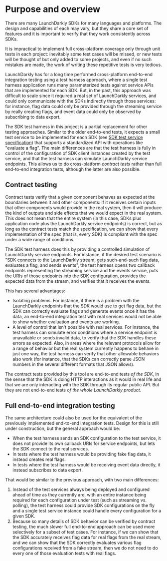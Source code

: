 # Purpose and overview

There are many LaunchDarkly SDKs for many languages and platforms. The design and capabilities of each may vary, but they share a core set of features and it is important to verify that they work consistently across SDKs.

It is impractical to implement full cross-platform coverage only through unit tests in each project: inevitably some test cases will be missed, or new tests will be thought of but only added to some projects, and even if no such mistakes are made, the work of writing these repetitive tests is very tedious.

LaunchDarkly has for a long time performed cross-platform end-to-end integration testing using a test harness approach, where a single test harness application runs many parameterized tests against service APIs that are implemented for each SDK. But, in the past, this approach was difficult to scale since it required a real set of LaunchDarkly services, and could only communicate with the SDKs indirectly through those services: for instance, flag data could only be provided through the streaming service by really creating flags, and event data could only be observed by subscribing to data export.

The SDK test harness in this project is a partial replacement for other testing approaches. Similar to the older end-to-end tests, it expects a small test service to be implemented for each SDK (see [SDK test service specification](./service_spec)) that supports a standardized API with operations like "evaluate a flag". The main differences are that the test harness is fully in control of the configuration of SDK client instances created by the test service, and that the test harness can simulate LaunchDarkly service endpoints. This allows us to do cross-platform _contract tests_ rather than full end-to-end integration tests, although the latter are also possible.

## Contract testing

Contract tests verify that a given component behaves as expected at the boundaries between it and other components: if it receives certain inputs that other components would provide in the real system, then it will produce the kind of outputs and side effects that we would expect in the real system. This does not mean that the entire system (in this case, SDKs plus application code plus the LaunchDarkly service endpoints) is correct, but as long as the contract tests match the specification, we can show that every implementation of the spec (that is, every SDK) is compliant with the spec under a wide range of conditions.

The SDK test harness does this by providing a controlled simulation of LaunchDarkly service endpoints. For instance, if the desired test scenario is "SDK connects to the LaunchDarkly stream, gets such-and-such flag data, evaluates a flag, and sends events", the test harness opens two callback endpoints representing the streaming service and the events service, puts the URIs of those endpoints into the SDK configuration, provides the expected data from the stream, and verifies that it receives the events.

This has several advantages:

* Isolating problems. For instance, if there is a problem with the LaunchDarkly endpoints that the SDK would use to get flag data, but the SDK can correctly evaluate flags and generate events once it has the data, an end-to-end integration test with real services would not be able to show whether evaluation and events are working.
* A level of control that isn't possible with real services. For instance, the test harness can simulate error conditions where a service endpoint is unavailable or sends invalid data, to verify that the SDK handles these errors as expected. Also, in areas where the relevant protocols allow for a range of behavior but the real system currently happens to behave in just one way, the test harness can verify that other allowable behaviors also work (for instance, that the SDKs can correctly parse JSON numbers in the several different formats that JSON allows).

The contract tests provided by this tool are end-to-end tests _of the SDK_, in the sense that the SDK is doing HTTP interactions as it would in real life and that we are only interacting with the SDK through its regular public API. But they are not end-to-end tests _of the whole LaunchDarkly product_.

## Full end-to-end integration testing

The same architecture could also be used for the equivalent of the previously implemented end-to-end integration tests. Design for this is still under construction, but the general approach would be:

* When the test harness sends an SDK configuration to the test service, it does not provide its own callback URIs for service endpoints, but lets the SDK connect to the real services.
* In tests where the test harness would be providing fake flag data, it instead creates real flags.
* In tests where the test harness would be receiving event data directly, it instead subscribes to data export.

That would be similar to the previous approach, with two main differences:

1. Instead of the test services always being deployed and configured ahead of time as they currently are, with an entire instance being required for each configuration under test (such as streaming vs. polling), the test harness could provide SDK configurations on the fly and a single test service instance could handle every configuration for a given SDK.
2. Because so many details of SDK behavior can be verified by contract testing, the much slower full end-to-end approach can be used more selectively for a subset of test cases. For instance, if we can show that the SDK accurately receives flag data for real flags from the real stream, and we can show that the SDK correctly evaluates various flag configurations received from a fake stream, then we do not need to do every one of those evaluation tests with real flags.
